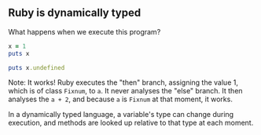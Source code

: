 ## Ruby is dynamically typed

What happens when we execute this program?

```ruby
x = 1
puts x

puts x.undefined
```

Note:
It works! Ruby executes the "then" branch, assigning the value 1, which is of class `Fixnum`, to `a`. It never analyses the "else" branch. It then analyses the `a + 2`, and because `a` is `Fixnum` at that moment, it works.

In a dynamically typed language, a variable's type can change during execution, and methods are looked up relative to that type at each moment.
